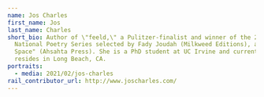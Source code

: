 ```yaml
---
name: Jos Charles
first_name: Jos
last_name: Charles
short_bio: Author of \"feeld,\" a Pulitzer-finalist and winner of the 2017
  National Poetry Series selected by Fady Joudah (Milkweed Editions), and "Safe
  Space" (Ahsahta Press). She is a PhD student at UC Irvine and currently
  resides in Long Beach, CA.
portraits:
  - media: 2021/02/jos-charles
rail_contributor_url: http://www.joscharles.com/
---
```

